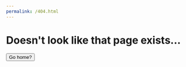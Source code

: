 ```yaml
---
permalink: /404.html
---
```

# Doesn't look like that page exists...
<INPUT TYPE="button" VALUE="Go home?" onClick="history.go(-1);">
